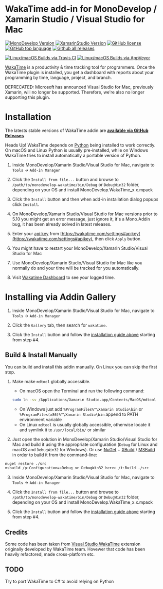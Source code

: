 WakaTime add-in for MonoDevelop / Xamarin Studio / Visual Studio for Mac
===================================================================

[![MonoDevelop Version](https://img.shields.io/badge/MonoDevelop-v7.x-3CA0DE.svg)](http://www.monodevelop.com/download/)
[![XamarinStudio Version](https://img.shields.io/badge/XamarinStudio-v7.x-9E72C9.svg)](https://www.xamarin.com/download/)
[![GitHub license](https://img.shields.io/github/license/CodeCavePro/monodevelop-wakatime.svg)](https://github.com/CodeCavePro/monodevelop-wakatime/blob/master/LICENSE.md)
[![GitHub top language](https://img.shields.io/github/languages/top/CodeCavePro/monodevelop-wakatime.svg)](https://github.com/CodeCavePro/monodevelop-wakatime/search?l=C%23)
[![Github all releases](https://img.shields.io/github/downloads/CodeCavePro/monodevelop-wakatime/total.svg)](https://github.com/CodeCavePro/monodevelop-wakatime/releases/)

[![Linux/macOS Builds via Travis CI](https://travis-ci.org/CodeCavePro/monodevelop-wakatime.svg?branch=7.x)](https://travis-ci.org/CodeCavePro/monodevelop-wakatime/branches)
[![Linux/macOS Builds via AppVeyor](https://ci.appveyor.com/api/projects/status/etc2j9e3ptg2vr1i/branch/7.x?svg=true)](https://ci.appveyor.com/project/salaros/monodevelop-wakatime/branch/7.x)

[WakaTime](https://wakatime.com/features) is a productivity & time tracking tool for programmers. Once the WakaTime plugin is installed, you get a dashboard with reports about your programming by time, language, project, and branch.

DEPRECATED: Microsoft has announced Visual Studio for Mac, previously Xamarin, will no longer be supported. Therefore, we're also no longer supporting this plugin.

# Installation

The latests stable versions of WakaTime addin are **[available via GitHub Releases](https://github.com/CodeCavePro/monodevelop-wakatime/releases)**

Heads Up! WakaTime depends on [Python](http://www.python.org/getit/) being installed to work correctly. On macOS and Linux Python is usually pre-installed, while on Windows WakaTime tries to install automatically a portable version of Python.

1. Inside MonoDevelop/Xamarin Studio/Visual Studio for Mac, navigate to `Tools` -> `Add-in Manager`

2. Click the `Install from file...` button and browse to `/path/to/monodevelop-wakatime/bin/Debug` or `DebugWin32` folder, depending on your OS and install MonoDevelop.WakaTime_x.x.mpack

3. Click the `Install` button and then when add-in installation dialog popups click `Install`.

4. On MonoDevelop/Xamarin Studio/Visual Studio for Mac versions prior to 5.10 you might get an error message, just ignore it, it's a Mono.Addin bug, it has been already solved in latest releases.

5. Enter your [api key](https://wakatime.com/settings#apikey) from [https://wakatime.com/settings#apikey](https://wakatime.com/settings#apikey), then click `Apply` button.

6. You might have to restart your MonoDevelop/Xamarin Studio/Visual Studio for Mac

7. Use MonoDevelop/Xamarin Studio/Visual Studio for Mac like you normally do and your time will be tracked for you automatically.

8. Visit [Wakatime Dashboard](http://wakatime.com/dashboard) to see your logged time.

# Installing via Addin Gallery

1. Inside MonoDevelop/Xamarin Studio/Visual Studio for Mac, navigate to `Tools` -> `Add-in Manager`

2. Click the `Gallery` tab, then search for `wakatime`.

3. Click the `Install` button and follow the [installation guide above](#installation) starting from step #4.

## Build & Install Manually

You can build and install this addin manually. On Linux you can skip the first step.

1. Make make `mdtool` globally accessible.

    * On macOS open the Terminal and run the following command:
    ```bash
    sudo ln -sv /Applications/Xamarin Studio.app/Contents/MacOS/mdtool /usr/bin/
    ```
    * On Windows just add `%ProgramFiles%"\Xamarin Studio\bin` or `%ProgramFiles(x86)%"\Xamarin Studio\bin` append to PATH environment variable
    * On Linux `mdtool` is usually globally accessible, otherwise locate it and symlink it to `/usr/local/bin/` or similar

2. Just open the solution in MonoDevelop/Xamarin Studio/Visual Studio for Mac and build it using the appropriate configuration (`Debug` for Linux and macOS and `DebugWin32` for Windows).
Or use [NuGet](https://www.nuget.org/downloads) + [XBuild](http://www.mono-project.com/docs/tools+libraries/tools/xbuild/) / [MSBuild](https://en.wikipedia.org/wiki/MSBuild) in order to build it from the command-line:
```bash
nuget restore ./src
msbuild /p:Configuration=<Debug or DebugWin32 here> /t:Build ./src
```

3. Inside MonoDevelop/Xamarin Studio/Visual Studio for Mac, navigate to `Tools` -> `Add-in Manager`

4. Click the `Install from file...` button and browse to `/path/to/monodevelop-wakatime/bin/Debug` or `DebugWin32` folder, depending on your OS and install MonoDevelop.WakaTime_x.x.mpack

5. Click the `Install` button and follow the [installation guide above](#installation) starting from step #4.

## Credits

Some code has been taken from [Visual Studio WakaTime](https://github.com/wakatime/visualstudio-wakatime) extension originally developed by WakaTime team. Hovewer that code has been heavily refactored, made cross-platform etc.

## TODO

Try to port WakaTime to C# to avoid relying on Python
